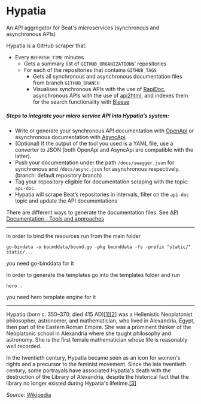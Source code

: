 # Hypatia
An API aggregator for Beat's microservices (synchronous and asynchronous APIs)

Hypatia is a GitHub scraper that:
- Every `REFRESH_TIME` minutes
  - Gets a summary list of  `GITHUB_ORGANIZATION`s’ repositories
  - For each of the repositories that contains `GITHUB_TAGS`
    - Gets all synchronous and asynchronous documentation files from branch `GITHUB_BRANCH`
    - Visualises synchronous APIs with the use of [RapiDoc](https://mrin9.github.io/RapiDoc/), asynchronous APIs with the use of [api2html](https://github.com/tobilg/api2html/), and indexes them for the search functionality with [Bleeve](https://github.com/blevesearch/bleve)

##### Steps to integrate your micro service API into Hypatia’s system:
- Write or generate your synchronous API documentation with [OpenApi](https://swagger.io/docs/specification/about/) or  asynchronous documentation with [AsyncApi](https://www.asyncapi.com/).
- (Optional) If the output of the tool you used is a YAML file, use a converter to JSON (both OpenApi and AsyncApi are compatible with the latter).
- Push your documentation under the path `/docs/swagger.json` for synchronous and `/docs/async.json` for asynchronous respectively. (branch: default repository branch)
- Tag your repository eligible for documentation scraping with the topic: `api-doc`.
- Hypatia will scrape Beat’s repositories in intervals, filter on the `api-doc` topic and update the API documentations

There are different ways to generate the documentation files. See [API Documentation - Tools and approaches](https://confluence.taxibeat.com/display/TECH/API+Documentation%3A+Tools+and+approaches)

---
In order to bind the resources run from the main folder
```
go-bindata -o bounddata/bound.go -pkg bounddata -fs -prefix "static/" static/...
```

you need go-binddata for it

In order to generate the templates go into the templates folder and run 
```cassandraql
hero .
```
you need hero template engine for it

---

Hypatia (born c. 350–370; died 415 AD)[[1]](https://books.google.com/books?id=79OvkQEACAAJ)[[2]](http://www-history.mcs.st-andrews.ac.uk/Biographies/Hypatia.html)
was a Hellenistic Neoplatonist philosopher, astronomer, and mathematician, who lived in Alexandria, Egypt, then part of
the Eastern Roman Empire. She was a prominent thinker of the Neoplatonic school in Alexandria where she taught
philosophy and astronomy. She is the first female mathematician whose life is reasonably well recorded.

In the twentieth century, Hypatia became seen as an icon for women's rights and a precursor to the feminist movement.
Since the late twentieth century, some portrayals have associated Hypatia's death with the destruction of the Library of
 Alexandria, despite the historical fact that the library no longer existed during Hypatia's lifetime.[[3]](https://books.google.com/books?id=3QPWDAAAQBAJ&pg=PA183)
 
 _Source_: [Wikipedia](https://en.wikipedia.org/wiki/Hypatia)

 
